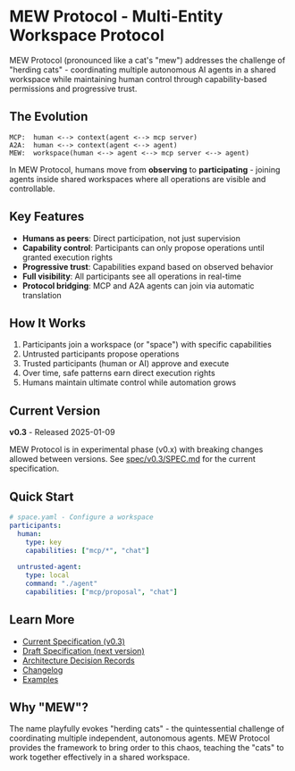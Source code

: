 # MEW Protocol - Multi-Entity Workspace Protocol

MEW Protocol (pronounced like a cat's "mew") addresses the challenge of "herding cats" - coordinating multiple autonomous AI agents in a shared workspace while maintaining human control through capability-based permissions and progressive trust.

## The Evolution

```
MCP:  human <--> context(agent <--> mcp server)
A2A:  human <--> context(agent <--> agent)
MEW:  workspace(human <--> agent <--> mcp server <--> agent)
```

In MEW Protocol, humans move from **observing** to **participating** - joining agents inside shared workspaces where all operations are visible and controllable.

## Key Features

- **Humans as peers**: Direct participation, not just supervision
- **Capability control**: Participants can only propose operations until granted execution rights
- **Progressive trust**: Capabilities expand based on observed behavior
- **Full visibility**: All participants see all operations in real-time
- **Protocol bridging**: MCP and A2A agents can join via automatic translation

## How It Works

1. Participants join a workspace (or "space") with specific capabilities
2. Untrusted participants propose operations
3. Trusted participants (human or AI) approve and execute
4. Over time, safe patterns earn direct execution rights
5. Humans maintain ultimate control while automation grows

## Current Version

**v0.3** - Released 2025-01-09

MEW Protocol is in experimental phase (v0.x) with breaking changes allowed between versions. See [spec/v0.3/SPEC.md](/spec/v0.3/SPEC.md) for the current specification.

## Quick Start

```yaml
# space.yaml - Configure a workspace
participants:
  human:
    type: key
    capabilities: ["mcp/*", "chat"]
  
  untrusted-agent:
    type: local
    command: "./agent"
    capabilities: ["mcp/proposal", "chat"]
```

## Learn More

- [Current Specification (v0.3)](/spec/v0.3/SPEC.md)
- [Draft Specification (next version)](/spec/draft/SPEC.md)
- [Architecture Decision Records](/spec/v0.3/decisions/)
- [Changelog](/CHANGELOG.md)
- [Examples](/examples/)

## Why "MEW"?

The name playfully evokes "herding cats" - the quintessential challenge of coordinating multiple independent, autonomous agents. MEW Protocol provides the framework to bring order to this chaos, teaching the "cats" to work together effectively in a shared workspace.
